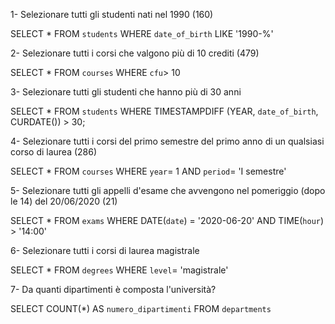 1- Selezionare tutti gli studenti nati nel 1990 (160)

SELECT *
FROM `students`
WHERE `date_of_birth` LIKE '1990-%'


2- Selezionare tutti i corsi che valgono più di 10 crediti (479)

SELECT *
FROM `courses`
WHERE `cfu`> 10


3- Selezionare tutti gli studenti che hanno più di 30 anni

SELECT *
FROM `students`
WHERE TIMESTAMPDIFF (YEAR, `date_of_birth`, CURDATE()) > 30;


4- Selezionare tutti i corsi del primo semestre del primo anno di un qualsiasi corso di
laurea (286)

SELECT *
FROM `courses`
WHERE `year`= 1
AND `period`= 'I semestre'


5- Selezionare tutti gli appelli d'esame che avvengono nel pomeriggio (dopo le 14) del
20/06/2020 (21)

SELECT *
FROM `exams`
WHERE DATE(`date`) = '2020-06-20'
AND TIME(`hour`) > '14:00'


6- Selezionare tutti i corsi di laurea magistrale

SELECT *
FROM `degrees`
WHERE `level`= 'magistrale'


7- Da quanti dipartimenti è composta l'università?

SELECT COUNT(*) AS `numero_dipartimenti`
FROM `departments`
